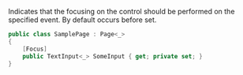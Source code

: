 Indicates that the focusing on the control should be performed on the specified event.
By default occurs before set.

```cs
public class SamplePage : Page<_>
{
    [Focus]
    public TextInput<_> SomeInput { get; private set; }
}
```
